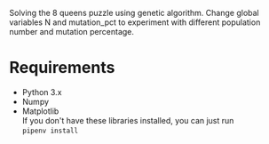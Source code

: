 Solving the 8 queens puzzle using genetic algorithm. Change global variables N and mutation_pct to experiment with different population number and mutation percentage.


# Requirements

- Python 3.x
- Numpy
- Matplotlib  
If you don't have these libraries installed, you can just run  
`pipenv install`  

